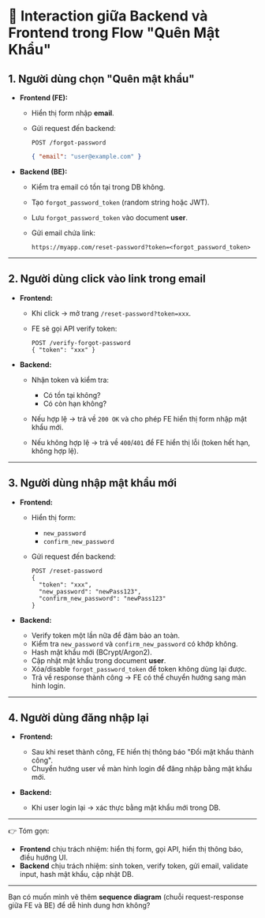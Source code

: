 # 🔄 Interaction giữa Backend và Frontend trong Flow "Quên Mật Khẩu"

## 1. Người dùng chọn **"Quên mật khẩu"**

- **Frontend (FE):**
  - Hiển thị form nhập **email**.
  - Gửi request đến backend:

    ```
    POST /forgot-password
    ```

    ```json
    { "email": "user@example.com" }
    ```

- **Backend (BE):**
  - Kiểm tra email có tồn tại trong DB không.
  - Tạo `forgot_password_token` (random string hoặc JWT).
  - Lưu `forgot_password_token` vào document **user**.
  - Gửi email chứa link:

    ```
    https://myapp.com/reset-password?token=<forgot_password_token>
    ```

---

## 2. Người dùng **click vào link trong email**

- **Frontend:**
  - Khi click → mở trang `/reset-password?token=xxx`.
  - FE sẽ gọi API verify token:

    ```
    POST /verify-forgot-password
    { "token": "xxx" }
    ```

- **Backend:**
  - Nhận token và kiểm tra:
    - Có tồn tại không?
    - Có còn hạn không?

  - Nếu hợp lệ → trả về `200 OK` và cho phép FE hiển thị form nhập mật khẩu mới.
  - Nếu không hợp lệ → trả về `400`/`401` để FE hiển thị lỗi (token hết hạn, không hợp lệ).

---

## 3. Người dùng nhập **mật khẩu mới**

- **Frontend:**
  - Hiển thị form:
    - `new_password`
    - `confirm_new_password`

  - Gửi request đến backend:

    ```
    POST /reset-password
    {
      "token": "xxx",
      "new_password": "newPass123",
      "confirm_new_password": "newPass123"
    }
    ```

- **Backend:**
  - Verify token một lần nữa để đảm bảo an toàn.
  - Kiểm tra `new_password` và `confirm_new_password` có khớp không.
  - Hash mật khẩu mới (BCrypt/Argon2).
  - Cập nhật mật khẩu trong document **user**.
  - Xóa/disable `forgot_password_token` để token không dùng lại được.
  - Trả về response thành công → FE có thể chuyển hướng sang màn hình login.

---

## 4. Người dùng **đăng nhập lại**

- **Frontend:**
  - Sau khi reset thành công, FE hiển thị thông báo "Đổi mật khẩu thành công".
  - Chuyển hướng user về màn hình login để đăng nhập bằng mật khẩu mới.

- **Backend:**
  - Khi user login lại → xác thực bằng mật khẩu mới trong DB.

---

👉 Tóm gọn:

- **Frontend** chịu trách nhiệm: hiển thị form, gọi API, hiển thị thông báo, điều hướng UI.
- **Backend** chịu trách nhiệm: sinh token, verify token, gửi email, validate input, hash mật khẩu, cập nhật DB.

---

Bạn có muốn mình vẽ thêm **sequence diagram** (chuỗi request-response giữa FE và BE) để dễ hình dung hơn không?
